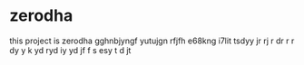 # zerodha
this project is zerodha
gghnbjyngf
yutujgn
rfjfh
e68kng
i7lit
tsdyy
jr
rj
r
dr
r
r
dy
y
k
yd
ryd
iy
yd
jf
f
s
esy
t
d
jt
